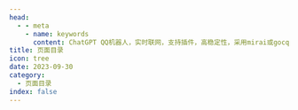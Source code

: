 ```yaml
---
head:
  - - meta
    - name: keywords
      content: ChatGPT QQ机器人，实时联网，支持插件，高稳定性，采用mirai或gocq框架，QChatGPT项目wiki页目录
title: 页面目录
icon: tree
date: 2023-09-30
category:
  - 页面目录
index: false
---
```

<AutoCatalog base='/posts/'/>

